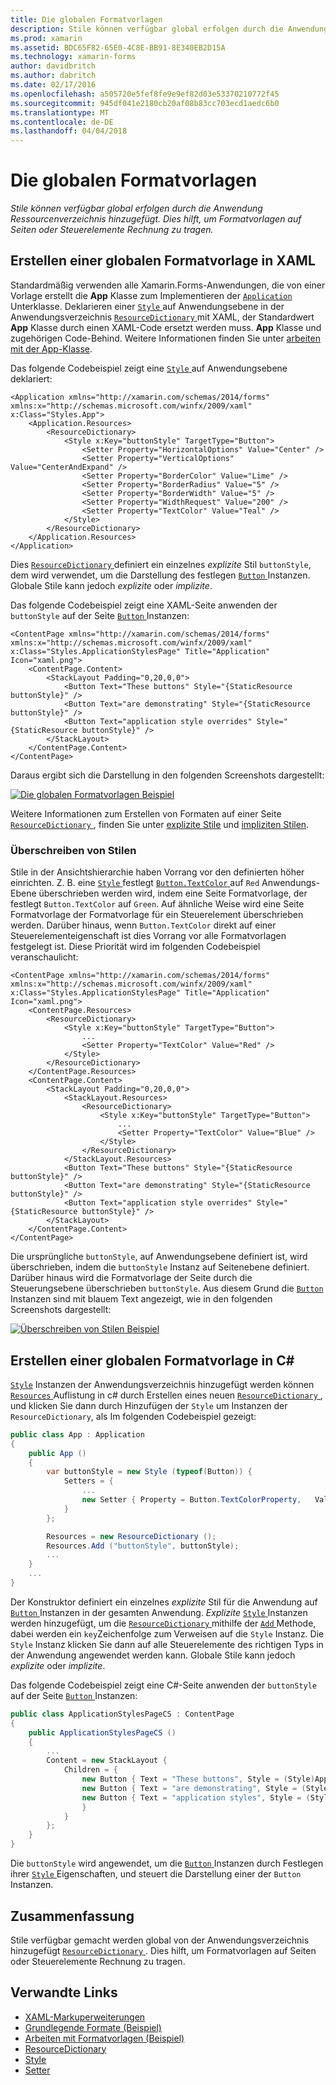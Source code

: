 ```yaml
---
title: Die globalen Formatvorlagen
description: Stile können verfügbar global erfolgen durch die Anwendung Ressourcenverzeichnis hinzugefügt. Dies hilft, um Formatvorlagen auf Seiten oder Steuerelemente Rechnung zu tragen.
ms.prod: xamarin
ms.assetid: BDC65F82-65E0-4C8E-BB91-8E340EB2D15A
ms.technology: xamarin-forms
author: davidbritch
ms.author: dabritch
ms.date: 02/17/2016
ms.openlocfilehash: a505720e5fef8fe9e9ef82d03e53370210772f45
ms.sourcegitcommit: 945df041e2180cb20af08b83cc703ecd1aedc6b0
ms.translationtype: MT
ms.contentlocale: de-DE
ms.lasthandoff: 04/04/2018
---
```

# <a name="global-styles"></a>Die globalen Formatvorlagen

_Stile können verfügbar global erfolgen durch die Anwendung Ressourcenverzeichnis hinzugefügt. Dies hilft, um Formatvorlagen auf Seiten oder Steuerelemente Rechnung zu tragen._

## <a name="creating-a-global-style-in-xaml"></a>Erstellen einer globalen Formatvorlage in XAML

Standardmäßig verwenden alle Xamarin.Forms-Anwendungen, die von einer Vorlage erstellt die **App** Klasse zum Implementieren der [ `Application` ](https://developer.xamarin.com/api/type/Xamarin.Forms.Application/) Unterklasse. Deklarieren einer [ `Style` ](https://developer.xamarin.com/api/type/Xamarin.Forms.Style/) auf Anwendungsebene in der Anwendungsverzeichnis [ `ResourceDictionary` ](https://developer.xamarin.com/api/type/Xamarin.Forms.ResourceDictionary/) mit XAML, der Standardwert **App** Klasse durch einen XAML-Code ersetzt werden muss. **App** Klasse und zugehörigen Code-Behind. Weitere Informationen finden Sie unter [arbeiten mit der App-Klasse](~/xamarin-forms/app-fundamentals/application-class.md).

Das folgende Codebeispiel zeigt eine [ `Style` ](https://developer.xamarin.com/api/type/Xamarin.Forms.Style/) auf Anwendungsebene deklariert:

```xaml
<Application xmlns="http://xamarin.com/schemas/2014/forms" xmlns:x="http://schemas.microsoft.com/winfx/2009/xaml" x:Class="Styles.App">
    <Application.Resources>
        <ResourceDictionary>
            <Style x:Key="buttonStyle" TargetType="Button">
                <Setter Property="HorizontalOptions" Value="Center" />
                <Setter Property="VerticalOptions" Value="CenterAndExpand" />
                <Setter Property="BorderColor" Value="Lime" />
                <Setter Property="BorderRadius" Value="5" />
                <Setter Property="BorderWidth" Value="5" />
                <Setter Property="WidthRequest" Value="200" />
                <Setter Property="TextColor" Value="Teal" />
            </Style>
        </ResourceDictionary>
    </Application.Resources>
</Application>
```

Dies [ `ResourceDictionary` ](https://developer.xamarin.com/api/type/Xamarin.Forms.ResourceDictionary/) definiert ein einzelnes *explizite* Stil `buttonStyle`, dem wird verwendet, um die Darstellung des festlegen [ `Button` ](https://developer.xamarin.com/api/type/Xamarin.Forms.Button/) Instanzen. Globale Stile kann jedoch *explizite* oder *implizite*.

Das folgende Codebeispiel zeigt eine XAML-Seite anwenden der `buttonStyle` auf der Seite [ `Button` ](https://developer.xamarin.com/api/type/Xamarin.Forms.Button/) Instanzen:

```xaml
<ContentPage xmlns="http://xamarin.com/schemas/2014/forms" xmlns:x="http://schemas.microsoft.com/winfx/2009/xaml" x:Class="Styles.ApplicationStylesPage" Title="Application" Icon="xaml.png">
    <ContentPage.Content>
        <StackLayout Padding="0,20,0,0">
            <Button Text="These buttons" Style="{StaticResource buttonStyle}" />
            <Button Text="are demonstrating" Style="{StaticResource buttonStyle}" />
            <Button Text="application style overrides" Style="{StaticResource buttonStyle}" />
        </StackLayout>
    </ContentPage.Content>
</ContentPage>
```

Daraus ergibt sich die Darstellung in den folgenden Screenshots dargestellt:

[![](application-images/application-styles-1.png "Die globalen Formatvorlagen Beispiel")](application-images/application-styles-1-large.png#lightbox "globalen Formatvorlagen-Beispiel")

Weitere Informationen zum Erstellen von Formaten auf einer Seite [ `ResourceDictionary` ](https://developer.xamarin.com/api/type/Xamarin.Forms.ResourceDictionary/), finden Sie unter [explizite Stile](~/xamarin-forms/user-interface/styles/explicit.md) und [impliziten Stilen](~/xamarin-forms/user-interface/styles/implicit.md).

### <a name="overriding-styles"></a>Überschreiben von Stilen

Stile in der Ansichtshierarchie haben Vorrang vor den definierten höher einrichten. Z. B. eine [ `Style` ](https://developer.xamarin.com/api/type/Xamarin.Forms.Style/) festlegt [ `Button.TextColor` ](https://developer.xamarin.com/api/property/Xamarin.Forms.Button.TextColor/) auf `Red` Anwendungs-Ebene überschrieben werden wird, indem eine Seite Formatvorlage, der festlegt `Button.TextColor` auf `Green`. Auf ähnliche Weise wird eine Seite Formatvorlage der Formatvorlage für ein Steuerelement überschrieben werden. Darüber hinaus, wenn `Button.TextColor` direkt auf einer Steuerelementeigenschaft ist dies Vorrang vor alle Formatvorlagen festgelegt ist. Diese Priorität wird im folgenden Codebeispiel veranschaulicht:

```xaml
<ContentPage xmlns="http://xamarin.com/schemas/2014/forms" xmlns:x="http://schemas.microsoft.com/winfx/2009/xaml" x:Class="Styles.ApplicationStylesPage" Title="Application" Icon="xaml.png">
    <ContentPage.Resources>
        <ResourceDictionary>
            <Style x:Key="buttonStyle" TargetType="Button">
                ...
                <Setter Property="TextColor" Value="Red" />
            </Style>
        </ResourceDictionary>
    </ContentPage.Resources>
    <ContentPage.Content>
        <StackLayout Padding="0,20,0,0">
            <StackLayout.Resources>
                <ResourceDictionary>
                    <Style x:Key="buttonStyle" TargetType="Button">
                        ...
                        <Setter Property="TextColor" Value="Blue" />
                    </Style>
                </ResourceDictionary>
            </StackLayout.Resources>
            <Button Text="These buttons" Style="{StaticResource buttonStyle}" />
            <Button Text="are demonstrating" Style="{StaticResource buttonStyle}" />
            <Button Text="application style overrides" Style="{StaticResource buttonStyle}" />
        </StackLayout>
    </ContentPage.Content>
</ContentPage>
```

Die ursprüngliche `buttonStyle`, auf Anwendungsebene definiert ist, wird überschrieben, indem die `buttonStyle` Instanz auf Seitenebene definiert. Darüber hinaus wird die Formatvorlage der Seite durch die Steuerungsebene überschrieben `buttonStyle`. Aus diesem Grund die [ `Button` ](https://developer.xamarin.com/api/type/Xamarin.Forms.Button/) Instanzen sind mit blauem Text angezeigt, wie in den folgenden Screenshots dargestellt:

[![](application-images/application-styles-2.png "Überschreiben von Stilen Beispiel")](application-images/application-styles-2-large.png#lightbox "überschreiben Formatvorlagen-Beispiel")

## <a name="creating-a-global-style-in-c35"></a>Erstellen einer globalen Formatvorlage in C&#35;

[`Style`](https://developer.xamarin.com/api/type/Xamarin.Forms.Style/) Instanzen der Anwendungsverzeichnis hinzugefügt werden können [ `Resources` ](https://developer.xamarin.com/api/property/Xamarin.Forms.VisualElement.Resources/) Auflistung in c# durch Erstellen eines neuen [ `ResourceDictionary` ](https://developer.xamarin.com/api/type/Xamarin.Forms.ResourceDictionary/), und klicken Sie dann durch Hinzufügen der `Style` um Instanzen der `ResourceDictionary`, als Im folgenden Codebeispiel gezeigt:

```csharp
public class App : Application
{
    public App ()
    {
        var buttonStyle = new Style (typeof(Button)) {
            Setters = {
                ...
                new Setter { Property = Button.TextColorProperty,   Value = Color.Teal }
            }
        };

        Resources = new ResourceDictionary ();
        Resources.Add ("buttonStyle", buttonStyle);
        ...
    }
    ...
}
```

Der Konstruktor definiert ein einzelnes *explizite* Stil für die Anwendung auf [ `Button` ](https://developer.xamarin.com/api/type/Xamarin.Forms.Button/) Instanzen in der gesamten Anwendung. *Explizite* [ `Style` ](https://developer.xamarin.com/api/type/Xamarin.Forms.Style/) Instanzen werden hinzugefügt, um die [ `ResourceDictionary` ](https://developer.xamarin.com/api/type/Xamarin.Forms.ResourceDictionary/) mithilfe der [ `Add` ](https://developer.xamarin.com/api/member/Xamarin.Forms.ResourceDictionary.Add/p/System.String/System.Object/) Methode, dabei werden ein `key`Zeichenfolge zum Verweisen auf die `Style` Instanz. Die `Style` Instanz klicken Sie dann auf alle Steuerelemente des richtigen Typs in der Anwendung angewendet werden kann. Globale Stile kann jedoch *explizite* oder *implizite*.

Das folgende Codebeispiel zeigt eine C#-Seite anwenden der `buttonStyle` auf der Seite [ `Button` ](https://developer.xamarin.com/api/type/Xamarin.Forms.Button/) Instanzen:

```csharp
public class ApplicationStylesPageCS : ContentPage
{
    public ApplicationStylesPageCS ()
    {
        ...
        Content = new StackLayout {
            Children = {
                new Button { Text = "These buttons", Style = (Style)Application.Current.Resources ["buttonStyle"] },
                new Button { Text = "are demonstrating", Style = (Style)Application.Current.Resources ["buttonStyle"] },
                new Button { Text = "application styles", Style = (Style)Application.Current.Resources ["buttonStyle"]
                }
            }
        };
    }
}
```

Die `buttonStyle` wird angewendet, um die [ `Button` ](https://developer.xamarin.com/api/type/Xamarin.Forms.Button/) Instanzen durch Festlegen ihrer [ `Style` ](https://developer.xamarin.com/api/property/Xamarin.Forms.VisualElement.Style/) Eigenschaften, und steuert die Darstellung einer der `Button` Instanzen.

## <a name="summary"></a>Zusammenfassung

Stile verfügbar gemacht werden global von der Anwendungsverzeichnis hinzugefügt [ `ResourceDictionary` ](https://developer.xamarin.com/api/type/Xamarin.Forms.ResourceDictionary/). Dies hilft, um Formatvorlagen auf Seiten oder Steuerelemente Rechnung zu tragen.



## <a name="related-links"></a>Verwandte Links

- [XAML-Markuperweiterungen](~/xamarin-forms/xaml/xaml-basics/xaml-markup-extensions.md)
- [Grundlegende Formate (Beispiel)](https://developer.xamarin.com/samples/xamarin-forms/UserInterface/Styles/BasicStyles/)
- [Arbeiten mit Formatvorlagen (Beispiel)](https://developer.xamarin.com/samples/xamarin-forms/WorkingWithStyles/)
- [ResourceDictionary](https://developer.xamarin.com/api/type/Xamarin.Forms.ResourceDictionary/)
- [Style](https://developer.xamarin.com/api/type/Xamarin.Forms.Style/)
- [Setter](https://developer.xamarin.com/api/type/Xamarin.Forms.Setter/)
